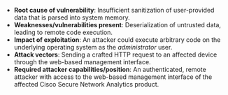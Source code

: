 - **Root cause of vulnerability**: Insufficient sanitization of user-provided data that is parsed into system memory.
- **Weaknesses/vulnerabilities present**: Deserialization of untrusted data, leading to remote code execution.
- **Impact of exploitation**: An attacker could execute arbitrary code on the underlying operating system as the *administrator* user.
- **Attack vectors**: Sending a crafted HTTP request to an affected device through the web-based management interface.
- **Required attacker capabilities/position**: An authenticated, remote attacker with access to the web-based management interface of the affected Cisco Secure Network Analytics product.